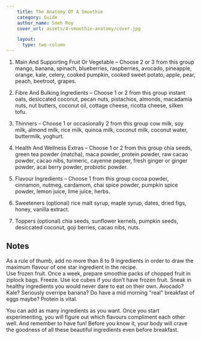 ```yaml
---
    title: The Anatomy Of A Smoothie
    category: Guide
    author_name: Sneh Roy
    cover_url: assets/4-smoothie-anatomy/cover.jpg

    layout:
      type: two-column
---
```



1. Main And Supporting Fruit Or Vegetable – Choose 2 or 3 from this group
mango, banana, spinach, blueberries, raspberries, avocado, pineapple, orange, kale, celery, cooked pumpkin, cooked sweet potato, apple, pear, peach, beetroot, grapes.
 
2. Fibre And Bulking Ingredients – Choose 1 or 2 from this group
instant oats, desiccated coconut, pecan nuts, pistachios, almonds, macadamia nuts, nut butters, coconut oil, cottage cheese, ricotta cheese, silken tofu.
 
3. Thinners – Choose 1 or occasionally 2 from this group
cow milk, soy milk, almond milk, rice milk, quinoa milk, coconut milk, coconut water, buttermilk, yoghurt.
 
4. Health And Wellness Extras – Choose 1 or 2 from this group
chia seeds, green tea powder (matcha), maca powder, protein powder, raw cacao powder, cacao nibs, turmeric, cayenne pepper, fresh ginger or ginger powder, acai berry powder, probiotic powder.
 
5. Flavour Ingredients – Choose 1 from this group
cocoa powder, cinnamon, nutmeg, cardamom, chai spice powder, pumpkin spice powder, lemon juice, lime juice, herbs.
 
6. Sweeteners (optional)
rice malt syrup, maple syrup, dates, dried figs, honey, vanilla extract.
 
7. Toppers (optional)
chia seeds, sunflower kernels, pumpkin seeds, desiccated coconut, goji berries, cacao nibs, nuts.
 
## Notes

As a rule of thumb, add no more than 8 to 9 ingredients in order to draw the maximum flavour of one star ingredient in the recipe.  
Use frozen fruit. Once a week, prepare smoothie packs of chopped fruit in ziplock bags. Freeze.
Use ice cubes if you don’t have frozen fruit.
Sneak in healthy ingredients you would never dare to eat on their own. Avocado? Kale? Seriously overripe banana?
Do have a mid morning "real" breakfast of eggs maybe? Protein is vital.

 
You can add as many ingredients as you want. Once you start experimenting, you will figure out which flavours compliment each other well. And remember to have fun! Before you know it, your body will crave the goodness of all these beautiful ingredients even before breakfast.
